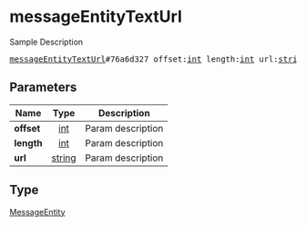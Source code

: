 # messageEntityTextUrl

Sample Description

<pre>
<a href="../constructor/messageEntityTextUrl.md">messageEntityTextUrl</a>#76a6d327 offset:<a href="../type/int.md">int</a> length:<a href="../type/int.md">int</a> url:<a href="../type/string.md">string</a> = <a href="../type/MessageEntity.md">MessageEntity</a>;</pre>
## Parameters

| Name | Type | Description |
|------|:----:|-------------|
| **offset** | <a href="../type/int.md">int</a> | Param description |
| **length** | <a href="../type/int.md">int</a> | Param description |
| **url** | <a href="../type/string.md">string</a> | Param description |

## Type

<a href="../type/MessageEntity.md">MessageEntity</a>
